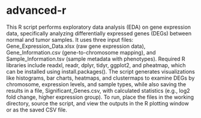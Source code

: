 # advanced-r
This R script performs exploratory data analysis (EDA) on gene expression data, specifically analyzing differentially expressed genes (DEGs) between normal and tumor samples. It uses three input files: Gene_Expression_Data.xlsx (raw gene expression data), Gene_Information.csv (gene-to-chromosome mapping), and Sample_Information.tsv (sample metadata with phenotypes). Required R libraries include readxl, readr, dplyr, tidyr, ggplot2, and pheatmap, which can be installed using install.packages(). The script generates visualizations like histograms, bar charts, heatmaps, and clustermaps to examine DEGs by chromosome, expression levels, and sample types, while also saving the results in a file, Significant_Genes.csv, with calculated statistics (e.g., log2 fold change, higher expression group). To run, place the files in the working directory, source the script, and view the outputs in the R plotting window or as the saved CSV file.
